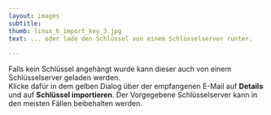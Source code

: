```yaml
---
layout: images
subtitle: 
thumb: linux_6_import_key_3.jpg
text: ... oder lade den Schlüssel von einem Schlüsselserver runter. 
 
---
```


Falls kein Schlüssel angehängt wurde kann dieser auch von einem Schlüsselserver geladen werden. <br>
Klicke dafür in dem gelben Dialog über der empfangenen E-Mail auf **Details** und auf **Schlüssel importieren**. Der Vorgegebene Schlüsselserver kann in den meisten Fällen beibehalten werden.
